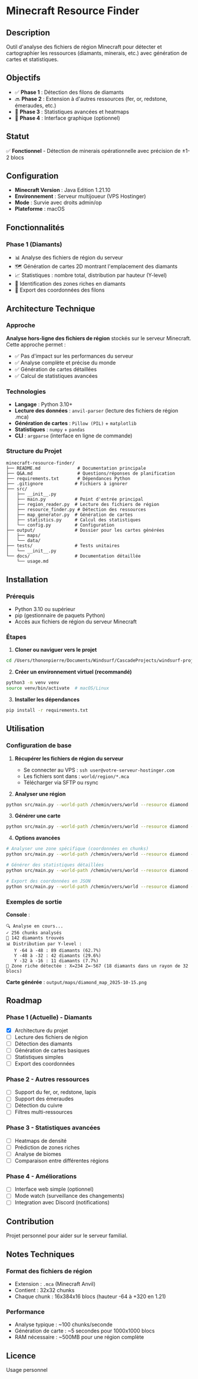 # Minecraft Resource Finder

## Description
Outil d'analyse des fichiers de région Minecraft pour détecter et cartographier les ressources (diamants, minerais, etc.) avec génération de cartes et statistiques.

## Objectifs
- ✅ **Phase 1** : Détection des filons de diamants
- 🔜 **Phase 2** : Extension à d'autres ressources (fer, or, redstone, émeraudes, etc.)
- 🔮 **Phase 3** : Statistiques avancées et heatmaps
- 🔮 **Phase 4** : Interface graphique (optionnel)

## Statut
✅ **Fonctionnel** - Détection de minerais opérationnelle avec précision de ±1-2 blocs

## Configuration
- **Minecraft Version** : Java Edition 1.21.10
- **Environnement** : Serveur multijoueur (VPS Hostinger)
- **Mode** : Survie avec droits admin/op
- **Plateforme** : macOS

## Fonctionnalités

### Phase 1 (Diamants)
- 📊 Analyse des fichiers de région du serveur
- 🗺️ Génération de cartes 2D montrant l'emplacement des diamants
- 📈 Statistiques : nombre total, distribution par hauteur (Y-level)
- 🎯 Identification des zones riches en diamants
- 💾 Export des coordonnées des filons

## Architecture Technique

### Approche
**Analyse hors-ligne des fichiers de région** stockés sur le serveur Minecraft. Cette approche permet :
- ✅ Pas d'impact sur les performances du serveur
- ✅ Analyse complète et précise du monde
- ✅ Génération de cartes détaillées
- ✅ Calcul de statistiques avancées

### Technologies
- **Langage** : Python 3.10+
- **Lecture des données** : `anvil-parser` (lecture des fichiers de région .mca)
- **Génération de cartes** : `Pillow (PIL)` + `matplotlib`
- **Statistiques** : `numpy` + `pandas`
- **CLI** : `argparse` (interface en ligne de commande)

### Structure du Projet
```
minecraft-resource-finder/
├── README.md              # Documentation principale
├── Q&A.md                 # Questions/réponses de planification
├── requirements.txt       # Dépendances Python
├── .gitignore            # Fichiers à ignorer
├── src/
│   ├── __init__.py
│   ├── main.py           # Point d'entrée principal
│   ├── region_reader.py  # Lecture des fichiers de région
│   ├── resource_finder.py # Détection des ressources
│   ├── map_generator.py  # Génération de cartes
│   ├── statistics.py     # Calcul des statistiques
│   └── config.py         # Configuration
├── output/               # Dossier pour les cartes générées
│   ├── maps/
│   └── data/
├── tests/                # Tests unitaires
│   └── __init__.py
└── docs/                 # Documentation détaillée
    └── usage.md
```

## Installation

### Prérequis
- Python 3.10 ou supérieur
- pip (gestionnaire de paquets Python)
- Accès aux fichiers de région du serveur Minecraft

### Étapes

1. **Cloner ou naviguer vers le projet**
```bash
cd /Users/thononpierre/Documents/Windsurf/CascadeProjects/windsurf-project/minecraft-resource-finder
```

2. **Créer un environnement virtuel (recommandé)**
```bash
python3 -m venv venv
source venv/bin/activate  # macOS/Linux
```

3. **Installer les dépendances**
```bash
pip install -r requirements.txt
```

## Utilisation

### Configuration de base

1. **Récupérer les fichiers de région du serveur**
   - Se connecter au VPS : `ssh user@votre-serveur-hostinger.com`
   - Les fichiers sont dans : `world/region/*.mca`
   - Télécharger via SFTP ou rsync

2. **Analyser une région**
```bash
python src/main.py --world-path /chemin/vers/world --resource diamond
```

3. **Générer une carte**
```bash
python src/main.py --world-path /chemin/vers/world --resource diamond --generate-map
```

4. **Options avancées**
```bash
# Analyser une zone spécifique (coordonnées en chunks)
python src/main.py --world-path /chemin/vers/world --resource diamond --x-range -10 10 --z-range -10 10

# Générer des statistiques détaillées
python src/main.py --world-path /chemin/vers/world --resource diamond --stats

# Export des coordonnées en JSON
python src/main.py --world-path /chemin/vers/world --resource diamond --export-json output/diamond_locations.json
```

### Exemples de sortie

**Console** :
```
🔍 Analyse en cours...
✓ 256 chunks analysés
💎 142 diamants trouvés
📊 Distribution par Y-level :
   Y -64 à -48 : 89 diamants (62.7%)
   Y -48 à -32 : 42 diamants (29.6%)
   Y -32 à -16 : 11 diamants (7.7%)
🎯 Zone riche détectée : X=234 Z=-567 (18 diamants dans un rayon de 32 blocs)
```

**Carte générée** : `output/maps/diamond_map_2025-10-15.png`

## Roadmap

### Phase 1 (Actuelle) - Diamants
- [x] Architecture du projet
- [ ] Lecture des fichiers de région
- [ ] Détection des diamants
- [ ] Génération de cartes basiques
- [ ] Statistiques simples
- [ ] Export des coordonnées

### Phase 2 - Autres ressources
- [ ] Support du fer, or, redstone, lapis
- [ ] Support des émeraudes
- [ ] Détection du cuivre
- [ ] Filtres multi-ressources

### Phase 3 - Statistiques avancées
- [ ] Heatmaps de densité
- [ ] Prédiction de zones riches
- [ ] Analyse de biomes
- [ ] Comparaison entre différentes régions

### Phase 4 - Améliorations
- [ ] Interface web simple (optionnel)
- [ ] Mode watch (surveillance des changements)
- [ ] Integration avec Discord (notifications)

## Contribution
Projet personnel pour aider sur le serveur familial.

## Notes Techniques

### Format des fichiers de région
- Extension : `.mca` (Minecraft Anvil)
- Contient : 32x32 chunks
- Chaque chunk : 16x384x16 blocs (hauteur -64 à +320 en 1.21)

### Performance
- Analyse typique : ~100 chunks/seconde
- Génération de carte : ~5 secondes pour 1000x1000 blocs
- RAM nécessaire : ~500MB pour une région complète

## Licence
Usage personnel
